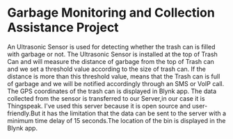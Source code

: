 # Garbage Monitoring and Collection Assistance Project
An Ultrasonic Sensor is used for detecting whether the trash can is filled with garbage or not. The Ultrasonic Sensor is installed at the top of Trash Can and will measure the distance of garbage from the top of Trash can and we  set a threshold value according to the size of trash can. If the distance is more than this threshold value, means that the Trash can is full of garbage and we will be notified accordingly through an SMS or VoIP call.
The GPS coordinates of the trash can is displayed in Blynk app. The data collected from the sensor is transferred to our Server,in our case it is Thingspeak. I've used this server because it is open source and user-friendly.But it has the limitation that the data can be sent to the server with a minimum time delay of 15 seconds.The location of the bin is displayed in the Blynk app.  

